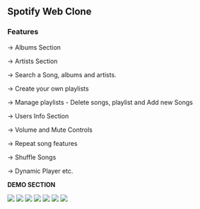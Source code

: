 ## Spotify Web Clone

### Features

-> Albums Section

-> Artists Section

-> Search a Song, albums and artists.

-> Create your own playlists

-> Manage playlists - Delete songs, playlist and Add new Songs

-> Users Info Section

-> Volume and Mute Controls

-> Repeat song features

-> Shuffle Songs

-> Dynamic Player etc.

**DEMO SECTION**

![]("https://raw.githubusercontent.com/prakashaditya13/spotify-web-clone/master/demo/1.png")
![]("https://raw.githubusercontent.com/prakashaditya13/spotify-web-clone/master/demo/2.png")
![]("https://raw.githubusercontent.com/prakashaditya13/spotify-web-clone/master/demo/3.png")
![]("https://raw.githubusercontent.com/prakashaditya13/spotify-web-clone/master/demo/4.png")
![]("https://raw.githubusercontent.com/prakashaditya13/spotify-web-clone/master/demo/5.png")
![]("https://raw.githubusercontent.com/prakashaditya13/spotify-web-clone/master/demo/6.png")
![]("https://raw.githubusercontent.com/prakashaditya13/spotify-web-clone/master/demo/7.png")

